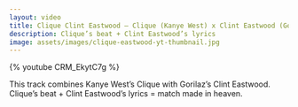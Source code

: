 ```yaml
---
layout: video
title: Clique Clint Eastwood – Clique (Kanye West) x Clint Eastwood (Gorillaz)
description: Clique’s beat + Clint Eastwood’s lyrics
image: assets/images/clique-eastwood-yt-thumbnail.jpg
---
```


{% youtube CRM_EkytC7g %}

This track combines Kanye West’s Clique with Gorilaz’s Clint Eastwood. Clique’s beat + Clint Eastwood’s lyrics = match made in heaven.
